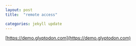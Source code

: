 ```yaml
---
layout: post
title:  "remote access"

categories: jekyll update
---
```


[https://demo.glyptodon.com](https://demo.glyptodon.com)
